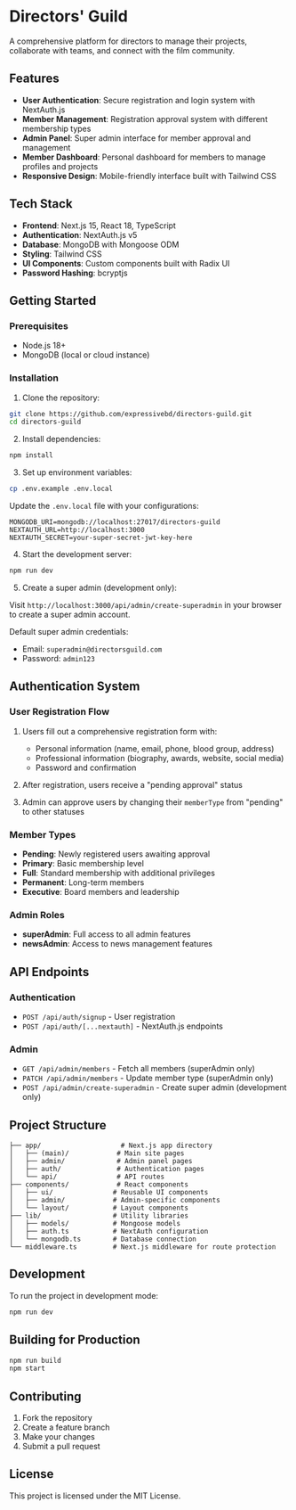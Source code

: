 # Directors' Guild

A comprehensive platform for directors to manage their projects, collaborate with teams, and connect with the film community.

## Features

- **User Authentication**: Secure registration and login system with NextAuth.js
- **Member Management**: Registration approval system with different membership types
- **Admin Panel**: Super admin interface for member approval and management
- **Member Dashboard**: Personal dashboard for members to manage profiles and projects
- **Responsive Design**: Mobile-friendly interface built with Tailwind CSS

## Tech Stack

- **Frontend**: Next.js 15, React 18, TypeScript
- **Authentication**: NextAuth.js v5
- **Database**: MongoDB with Mongoose ODM
- **Styling**: Tailwind CSS
- **UI Components**: Custom components built with Radix UI
- **Password Hashing**: bcryptjs

## Getting Started

### Prerequisites

- Node.js 18+
- MongoDB (local or cloud instance)

### Installation

1. Clone the repository:

```bash
git clone https://github.com/expressivebd/directors-guild.git
cd directors-guild
```

2. Install dependencies:

```bash
npm install
```

3. Set up environment variables:

```bash
cp .env.example .env.local
```

Update the `.env.local` file with your configurations:

```
MONGODB_URI=mongodb://localhost:27017/directors-guild
NEXTAUTH_URL=http://localhost:3000
NEXTAUTH_SECRET=your-super-secret-jwt-key-here
```

4. Start the development server:

```bash
npm run dev
```

5. Create a super admin (development only):

Visit `http://localhost:3000/api/admin/create-superadmin` in your browser to create a super admin account.

Default super admin credentials:

- Email: `superadmin@directorsguild.com`
- Password: `admin123`

## Authentication System

### User Registration Flow

1. Users fill out a comprehensive registration form with:

   - Personal information (name, email, phone, blood group, address)
   - Professional information (biography, awards, website, social media)
   - Password and confirmation

2. After registration, users receive a "pending approval" status
3. Admin can approve users by changing their `memberType` from "pending" to other statuses

### Member Types

- **Pending**: Newly registered users awaiting approval
- **Primary**: Basic membership level
- **Full**: Standard membership with additional privileges
- **Permanent**: Long-term members
- **Executive**: Board members and leadership

### Admin Roles

- **superAdmin**: Full access to all admin features
- **newsAdmin**: Access to news management features

## API Endpoints

### Authentication

- `POST /api/auth/signup` - User registration
- `POST /api/auth/[...nextauth]` - NextAuth.js endpoints

### Admin

- `GET /api/admin/members` - Fetch all members (superAdmin only)
- `PATCH /api/admin/members` - Update member type (superAdmin only)
- `POST /api/admin/create-superadmin` - Create super admin (development only)

## Project Structure

```
├── app/                    # Next.js app directory
│   ├── (main)/            # Main site pages
│   ├── admin/             # Admin panel pages
│   ├── auth/              # Authentication pages
│   └── api/               # API routes
├── components/            # React components
│   ├── ui/               # Reusable UI components
│   ├── admin/            # Admin-specific components
│   └── layout/           # Layout components
├── lib/                  # Utility libraries
│   ├── models/           # Mongoose models
│   ├── auth.ts           # NextAuth configuration
│   └── mongodb.ts        # Database connection
└── middleware.ts         # Next.js middleware for route protection
```

## Development

To run the project in development mode:

```bash
npm run dev
```

## Building for Production

```bash
npm run build
npm start
```

## Contributing

1. Fork the repository
2. Create a feature branch
3. Make your changes
4. Submit a pull request

## License

This project is licensed under the MIT License.
